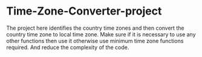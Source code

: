 # Time-Zone-Converter-project
The project here identifies the country time zones and then convert the country time zone to local time zone.
Make sure if it is necessary to use any other functions then use it otherwise use minimum time zone functions required.
And reduce the complexity of the code.
